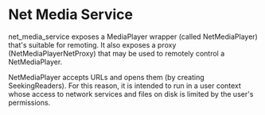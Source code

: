 # Net Media Service

net_media_service exposes a MediaPlayer wrapper (called NetMediaPlayer) that's
suitable for remoting. It also exposes a proxy (NetMediaPlayerNetProxy) that
may be used to remotely control a NetMediaPlayer.

NetMediaPlayer accepts URLs and opens them (by creating SeekingReaders). For
this reason, it is intended to run in a user context whose access to network
services and files on disk is limited by the user's permissions.
